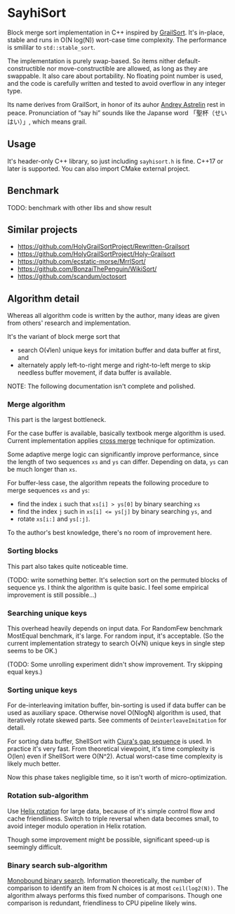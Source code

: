 # SayhiSort

Block merge sort implementation in C++ inspired by [GrailSort](https://github.com/Mrrl/GrailSort). It's in-place, stable and runs in O(N log(N)) wort-case time complexity. The performance is smililar to `std::stable_sort`.

The implementation is purely swap-based. So items nither default-constructible nor move-constructible are allowed, as long as they are swappable. It also care about portability. No floating point number is used, and the code is carefully written and tested to avoid overflow in any integer type.

Its name derives from GrailSort, in honor of its auhor [Andrey Astrelin](https://superliminal.com/andrey/biography.html) rest in peace. Pronunciation of “say hi” sounds like the Japanse word 「聖杯（せいはい）」, which means grail.

## Usage

It's header-only C++ library, so just including `sayhisort.h` is fine. C++17 or later is supported. You can also import CMake external project.

## Benchmark

TODO: benchmark with other libs and show result

## Similar projects

* https://github.com/HolyGrailSortProject/Rewritten-Grailsort
* https://github.com/HolyGrailSortProject/Holy-Grailsort
* https://github.com/ecstatic-morse/MrrlSort/
* https://github.com/BonzaiThePenguin/WikiSort/
* https://github.com/scandum/octosort

## Algorithm detail

Whereas all algorithm code is written by the author, many ideas are given from others' research and implementation.

It's the variant of block merge sort that

* search O(√len) unique keys for imitation buffer and data buffer at first, and
* alternately apply left-to-right merge and right-to-left merge to skip needless buffer movement, if data buffer is available.

NOTE: The following documentation isn't complete and polished.

### Merge algorithm

This part is the largest bottleneck.

For the case buffer is available, basically textbook merge algorithm is used. Current implementation applies [cross merge](https://github.com/scandum/quadsort#cross-merge) technique for optimization.

Some adaptive merge logic can significantly improve performance, since the length of two sequences `xs` and `ys` can differ. Depending on data, `ys` can be much longer than `xs`.

For buffer-less case, the algorithm repeats the following procedure to merge sequences `xs` and `ys`:

* find the index `i` such that `xs[i] > ys[0]` by binary searching `xs`
* find the index `j` such in `xs[i] <= ys[j]` by binary searching `ys`, and
* rotate `xs[i:]` and `ys[:j]`.

To the author's best knowledge, there's no room of improvement here.

### Sorting blocks

This part also takes quite noticeable time.

(TODO: write something better. It's selection sort on the permuted blocks of sequence ys. I think the algorithm is quite basic. I feel some empirical improvement is still possible...)

### Searching unique keys

This overhead heavily depends on input data. For RandomFew benchmark MostEqual benchmark, it's large. For random input, it's acceptable. (So the current implementation strategy to search O(√N) unique keys in single step seems to be OK.)

(TODO: Some unrolling experiment didn't show improvement. Try skipping equal keys.)

### Sorting unique keys

For de-interleaving imitation buffer, bin-sorting is used if data buffer can be used as auxiliary space. Otherwise novel O(NlogN) algorithm is used, that iteratively rotate skewed parts. See comments of `DeinterleaveImitation` for detail.

For sorting data buffer, ShellSort with [Ciura's gap sequence](https://en.wikipedia.org/wiki/Shellsort#Computational_complexity) is used. In practice it's very fast. From theoretical viewpoint, it's time complexity is O(len) even if ShellSort were O(N^2). Actual worst-case time complexity is likely much better.

Now this phase takes negligible time, so it isn't worth of micro-optimization.

### Rotation sub-algorithm

Use [Helix rotation](https://github.com/scandum/rotate#helix-rotation) for large data, because of it's simple control flow and cache friendliness. Switch to triple reversal when data becomes small, to avoid integer modulo operation in Helix rotation.

Though some improvement might be possible, significant speed-up is seemingly difficult.

### Binary search sub-algorithm

[Monobound binary search](https://github.com/scandum/binary_search). Information theoretically, the number of comparison to identify an item from N choices is at most `ceil(log2(N))`. The algorithm always performs this fixed number of comparisons. Though one comparison is redundant, friendliness to CPU pipeline likely wins.

